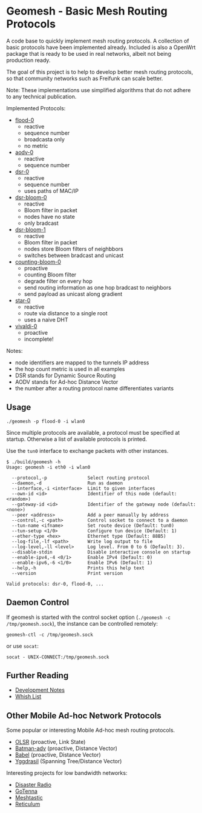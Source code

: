 # Geomesh - Basic Mesh Routing Protocols

A code base to quickly implement mesh routing protocols. A collection of basic protocols have been implemented already.
Included is also a OpenWrt package that is ready to be used in real networks, albeit not being production ready.

The goal of this project is to help to develop better mesh routing protocols, so that community networks such as Freifunk can scale better.

Note: These implementations use simplified algorithms that do not adhere to any technical publication.

Implemented Protocols:

- [flood-0](src/flood-0/)
  - reactive
  - sequence number
  - broadcasta only
  - no metric
- [aodv-0](src/aodv-0/)
  - reactive
  - sequence number
- [dsr-0](src/dsr-0/)
  - reactive
  - sequence number
  - uses paths of MAC/IP
- [dsr-bloom-0](src/dsr-bloom-0/)
  - reactive
  - Bloom filter in packet
  - nodes have no state
  - only bradcast
- [dsr-bloom-1](src/dsr-bloom-1/)
  - reactive
  - Bloom filter in packet
  - nodes store Bloom filters of neighbbors
  - switches between bradcast and unicast
- [counting-bloom-0](src/counting-bloom-0/)
  - proactive
  - counting Bloom filter
  - degrade filter on every hop
  - send routing information as one hop bradcast to neighbors
  - send payload as unicast along gradient
- [star-0](src/star-0/)
  - reactive
  - route via distance to a single root
  - uses a naive DHT
- [vivaldi-0](src/vivaldi-0/)
  - proactive
  - incomplete!

Notes:
 - node identifiers are mapped to the tunnels IP address
 - the hop count metric is used in all examples
 - DSR stands for Dynamic Source Routing
 - AODV stands for Ad-hoc Distance Vector
 - the number after a routing protocol name differentiates variants

## Usage

```
./geomesh -p flood-0 -i wlan0
```

Since multiple protocols are available, a protocol must be specified at startup.
Otherwise a list of available protocols is printed.

Use the `tun0` interface to exchange packets with other instances.

```
$ ./build/geomesh -h
Usage: geomesh -i eth0 -i wlan0

  --protocol,-p               Select routing protocol
  --daemon,-d                 Run as daemon
  --interface,-i <interface>  Limit to given interfaces
  --own-id <id>               Identifier of this node (default: <random>)
  --gateway-id <id>           Identifier of the gateway node (default: <none>)
  --peer <address>            Add a peer manually by address
  --control,-c <path>         Control socket to connect to a daemon
  --tun-name <ifname>         Set route device (Default: tun0)
  --tun-setup <1/0>           Configure tun device (Default: 1)
  --ether-type <hex>          Ethernet type (Default: 88B5)
  --log-file,-lf <path>       Write log output to file
  --log-level,-ll <level>     Log level. From 0 to 6 (Default: 3).
  --disable-stdin             Disable interactive console on startup
  --enable-ipv4,-4 <0/1>      Enable IPv4 (Default: 0)
  --enable-ipv6,-6 <1/0>      Enable IPv6 (Default: 1)
  --help,-h                   Prints this help text
  --version                   Print version

Valid protocols: dsr-0, flood-0, ...
```

## Daemon Control

If geomesh is started with the control socket option (`./geomesh -c /tmp/geomesh.sock`), the instance can be controlled remotely:

```
geomesh-ctl -c /tmp/geomesh.sock
```

or use `socat`:

```
socat - UNIX-CONNECT:/tmp/geomesh.sock
```

## Further Reading

* [Development Notes](docs/notes.md)
* [Whish List](docs/whishes.md)

## Other Mobile Ad-hoc Network Protocols

Some popular or interesting Mobile Ad-hoc mesh routing protocols.

* [OLSR](https://datatracker.ietf.org/doc/html/rfc3626) (proactive, Link State)
* [Batman-adv](https://www.open-mesh.org/projects/batman-adv/wiki/Wiki) (proactive, Distance Vector)
* [Babel](https://www.irif.fr/~jch/software/babel/) (proactive, Distance Vector)
* [Yggdrasil](https://yggdrasil-network.github.io/) (Spanning Tree/Distance Vector)

Interesting projects for low bandwidth networks:

* [Disaster Radio](https://disaster.radio/)
* [GoTenna](https://gotenna.com/)
* [Meshtastic](https://meshtastic.org/)
* [Reticulum](https://unsigned.io/projects/reticulum/)

